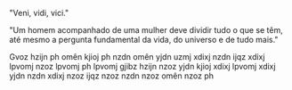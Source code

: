 "Veni, vidi, vici."

"Um homem acompanhado de uma mulher deve dividir tudo o que se têm, até mesmo a pergunta fundamental da vida, do universo e de tudo mais."

Gvoz hzijn ph omên kjioj ph nzdn omên yjdn uzmj xdixj nzdn ijqz xdixj lpvomj nzoz lpvomj ph lpvomj gjibz hzijn nzoz yjdn kjioj xdixj lpvomj xdixj yjdn nzdn xdixj nzoz ijqz nzoz nzdn nzoz omên nzoz ph
